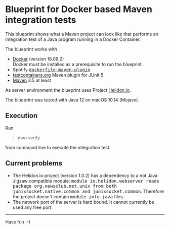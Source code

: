 
Blueprint for Docker based Maven integration tests
==================================================

This blueprint shows what a Maven project can look like that performs an integration test of a Java program running in a Docker Container.

The blueprint works with

* [Docker](https://www.docker.com) (version 18.09.2)<br />Docker must be installed as a prerequisite to run the blueprint.
* Spotify <tt>[dockerfile-maven-plugin](https://github.com/spotify/dockerfile-maven)</tt>
* [testcontainers.org](http://testcontainers.org/) Maven plugin for JUnit 5
* [Maven](http://maven.apache.org) 3.5 at least

As server environment the blueprint uses Project [Helidon.io](https://helidon.io/#/).

The blueprint was tested with Java 12 on macOS 10.14 (Mojave).

Execution
---------

Run

> mvn verify

from command line to execute the integration test.

Current problems
----------------

* The Helidon.io project (version 1.0.2) has a dependency to a not Java Jigsaw compatible module: <tt>module io.helidon.webserver reads package org.newsclub.net.unix from both junixsocket.native.common and junixsocket.common</tt>. Therefore the project doesn't contain  <tt>module-info.java</tt> files.
* The network port of the server is hard bound. It cannot currently be used any free port.

----

Have fun :-)
